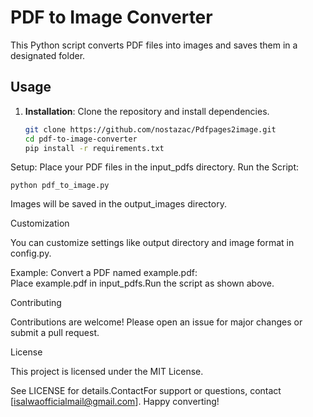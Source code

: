 # PDF to Image Converter

This Python script converts PDF files into images and saves them in a designated folder.

## Usage

1. **Installation**: Clone the repository and install dependencies.
   ```sh
   git clone https://github.com/nostazac/Pdfpages2image.git
   cd pdf-to-image-converter
   pip install -r requirements.txt

Setup: Place your PDF files in the input_pdfs directory.
Run the Script:

    python pdf_to_image.py
  
Images will be saved in the output_images directory.

Customization

  You can customize settings like output directory and image format in config.py.
  
  Example:
     Convert a PDF named example.pdf:  
     Place example.pdf in input_pdfs.Run the script as shown above.
     
Contributing

  Contributions are welcome! 
  Please open an issue for major changes or submit a pull request.

License

This project is licensed under the MIT License. 

See LICENSE for details.ContactFor support or questions, contact [isalwaofficialmail@gmail.com].
Happy converting!
